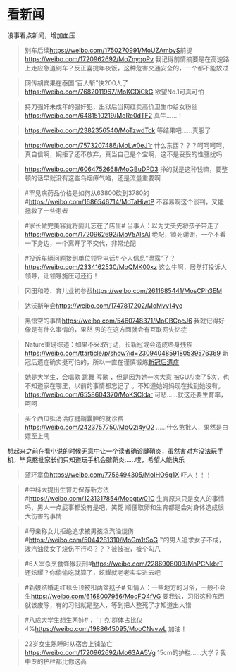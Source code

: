 # [看新闻](https://github.com/noteMay/blog/issues/25)

没事看点新闻，增加血压

> 别车后续<https://weibo.com/1750270991/MoUZAmbyS>前提<https://weibo.com/1720962692/MoZnygoPv>
我记得前情摘要是在高速路上走应急道别车？反正喜提年夜饭，这种危害交通安全的，一个都不能放过

> 网传胡宾果在泰国“百人斩”快200人了<https://weibo.com/7682011967/MoKCDiCkG>
欲望No.1可真可怕

> 持刀强奸未成年的强奸犯，出狱后当网红卖高价卫生巾给女粉丝<https://weibo.com/6481510219/MoRe0dTF2>
真牛……！

> <https://weibo.com/2382356540/MoTzwdTck>
等结果吧……真服了

> <https://weibo.com/7573207486/MoLw0eJ1r>
什么东西？？？呵呵呵呵，真自信啊，婉拒了还不放弃，真当自己是个宝啊，这不是妥妥的性骚扰吗

> <https://weibo.com/6064752668/MoGBuDPD3>
挣的就是这种钱嘛，要整顿的话早就没有这些乌烟瘴气咯，还是流量重要啊

> #罕见病药品价格是如何从63800砍到3780的#<https://weibo.com/1686546714/MoTaHiwtP>
不容易啊这个谈判，又能拯救了一些患者

> #家长做完美容竟将婴儿忘在了店里# 当事人：以为丈夫先将孩子带走了<https://weibo.com/1720962692/MoV5AlsAl>
绝配，锁死谢谢，一个不看一下身边，一个离开了不交代，非常绝配

> #投诉车辆问题接到单位领导电话# 个人信息“泄露”了？<https://weibo.com/2334162530/MoQMK00xz>
这么牛啊，居然打投诉人领导，让领导施压可还行！

> 冈田和睦、育儿业初参战<https://weibo.com/2611685441/MosCPh3EM>

> 达沃斯年会<https://weibo.com/1747817202/MoMvv14yo>

> 黑悟空的事情<https://weibo.com/5460748371/MoCBCpcJ6>
我就记得好像是有什么事情的，果然
男的在这方面就会有互联网失忆症

> Nature重磅综述：如果不采取行动，长新冠或会造成终身残疾<https://weibo.com/ttarticle/p/show?id=2309404859180539576369>
新冠后遗症确实挺可怕的，所以一直在谨慎锻炼[新冠后遗症](https://9852.ru/images/2022/12/25/20221224202027.jpg)

> 她是大学生，会唱歌 跳舞 写歌 ，但是因为她一次大意 被GUAi卖了5次，也不知道家在哪里，以前的事情都忘记了 。不知道她妈妈现在找到她没有。<https://weibo.com/6558604370/MoKSCldar>
可悲……就这还要生育率，呵呵

> 买个西瓜抵消治疗腱鞘囊肿的就诊费<https://weibo.com/2423757750/MoQ2j4yQ2>
……什么憨批人，果然是白嫖至上吼

想起来之前在看小说的时候无意中让一个读者确诊腱鞘炎，虽然害对方没法玩手机，毕竟憨批家长们只知道玩手机会腱鞘炎……哎，希望人能快乐

> 蓝环章鱼<https://weibo.com/7756494305/MoIHO6g1X>
吓人！！！

> #中科大提出生育力保存新方法#<https://weibo.com/1231317854/Mopgtw01C>
生育原来只是女人的事情吗，男人一点屁事都没有是吧，笑死
顺便取卵和生育都是会对身体造成很大伤害的事情

> #母亲称女儿拒绝追求被男孩泼汽油烧伤#<https://weibo.com/5044281310/MoGm1tSoG>
™的男人追求女子不成，泼汽油使女子烧伤不行吗？？？被被被，被个勾八

> #6人宰杀烹食蜂猴获刑#<https://weibo.com/2286908003/MnPCNkbrT>
还炫耀？你偷偷吃就算了，炫耀就老老实实进去吧

> #新娘结婚走红毯头顶被扣两盆麸子# 知情人：一些地方的习俗，一般不会生<https://weibo.com/6168007956/MooFQ4fVG>
要我说，习俗这种东西就该废除，有的习俗就是整人，等到把人整死了才知道出大错

> #八成大学生想生两娃# ，‘丁克’群体占比仅4%<https://weibo.com/1988645095/MooCNvvwL>
加油！

> 22岁女生熟睡时从宿舍上铺坠亡<https://weibo.com/1720962692/Mo63AA5Vg>
15cm的护栏……大学？我中专的护栏都比你这高